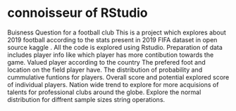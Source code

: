 # connoisseur of RStudio
Buisness Question for a football club 
This is a project which explores about 2019 football according to the stats present in 2019 FIFA dataset in open source kaggle .
All the code is explored using Rstudio.
Preparation of data includes player info like which player has more contibution towards the game.
Valued player according to the country 
The prefered foot and location on the field player have.
The distribution of probability and cummulative funtions for players.
Overall score and potential explored score of individual players.
Nation wide trend to explore for more acquisions of talents for professional clubs around the globe.
Explore the normal distribution for diffrent sample sizes string operations.

